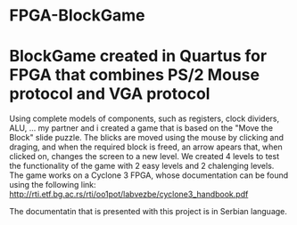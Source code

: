 # FPGA-BlockGame
# BlockGame created in Quartus for FPGA that combines PS/2 Mouse protocol and VGA protocol

Using complete models of components, such as registers, clock dividers, ALU, ... my partner and i created a game that is based on the "Move the Block" slide puzzle.
The blicks are moved using the mouse by clicking and draging, and when the required block is freed, an arrow apears that, when clicked on, changes the screen to a new level.
We created 4 levels to test the functionality of the game with 2 easy levels and 2 chalenging levels.
The game works on a Cyclone 3 FPGA, whose documentation can be found using the following link:
http://rti.etf.bg.ac.rs/rti/oo1pot/labvezbe/cyclone3_handbook.pdf

The documentatin that is presented with this project is in Serbian language.
